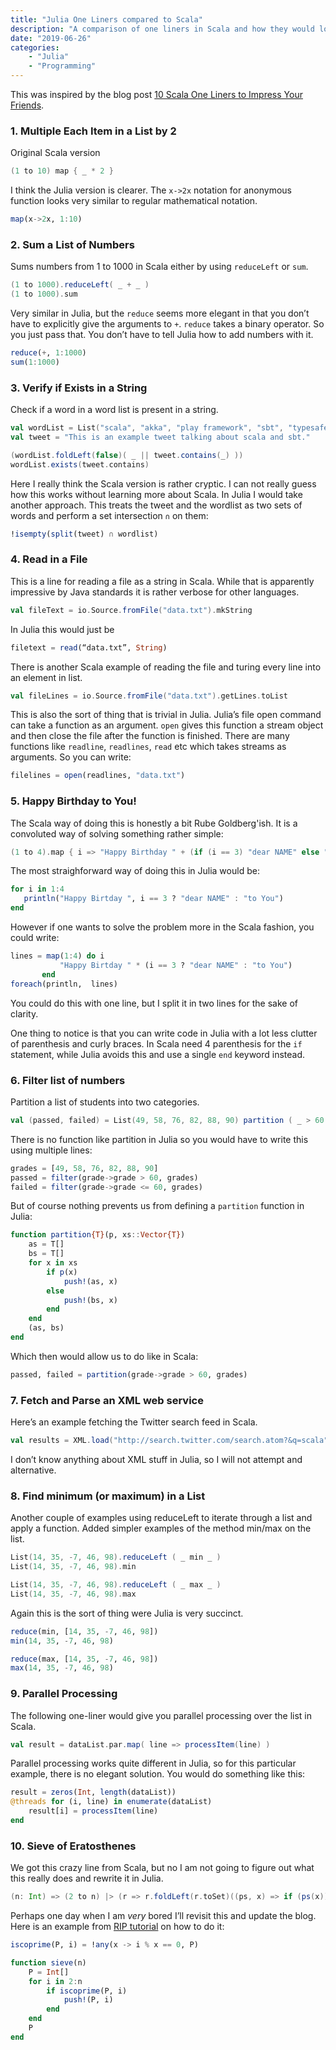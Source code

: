 ```yaml
---
title: "Julia One Liners compared to Scala"
description: "A comparison of one liners in Scala and how they would look in Julia."
date: "2019-06-26"
categories: 
    - "Julia"
    - "Programming"
---
```


This was inspired by the blog post [10 Scala One Liners to Impress Your Friends](https://mkaz.github.io/2011/05/31/10-scala-one-liners-to-impress-your-friends/).

### 1. Multiple Each Item in a List by 2
Original Scala version

```scala
(1 to 10) map { _ * 2 }
```

I think the Julia version is clearer. The `x->2x` notation for anonymous function looks very similar to regular mathematical notation.

```julia
map(x->2x, 1:10)
```

### 2. Sum a List of Numbers
Sums numbers from 1 to 1000 in Scala either by using `reduceLeft` or `sum`.

```scala
(1 to 1000).reduceLeft( _ + _ )
(1 to 1000).sum
```

Very similar in Julia, but the `reduce` seems more elegant in that you don’t have to explicitly give the arguments to `+`. `reduce` takes a binary operator. So you just pass that. You don’t have to tell Julia how to add numbers with it.

```julia
reduce(+, 1:1000)
sum(1:1000)
```

### 3. Verify if Exists in a String
Check if a word in a word list is present in a string.

```scala
val wordList = List("scala", "akka", "play framework", "sbt", "typesafe")
val tweet = "This is an example tweet talking about scala and sbt."

(wordList.foldLeft(false)( _ || tweet.contains(_) ))
wordList.exists(tweet.contains)
```

Here I really think the Scala version is rather cryptic. I can not really guess how this works without learning more about Scala. In Julia I would take another approach. This treats the tweet and the wordlist as two sets of words and perform a set intersection `∩` on them:

```julia
!isempty(split(tweet) ∩ wordlist)
```

### 4. Read in a File
This is a line for reading a file as a string in Scala. While that is apparently impressive by Java standards it is rather verbose for other languages.

```scala
val fileText = io.Source.fromFile("data.txt").mkString
```

In Julia this would just be 

```julia
filetext = read(“data.txt”, String)
```

There is another Scala example of reading the file and turing every line into an element in list.

```scala
val fileLines = io.Source.fromFile("data.txt").getLines.toList
```

This is also the sort of thing that is trivial in Julia. Julia’s file open command can take a function as an argument. `open` gives this function a stream object and then close the file after the function is finished. There are many functions like `readline`, `readlines`, `read` etc which takes streams as arguments. So you can write:

```julia
filelines = open(readlines, "data.txt")
```
### 5. Happy Birthday to You!
The Scala way of doing this is honestly a bit Rube Goldberg'ish. It is a convoluted way of solving something rather simple:

```scala
(1 to 4).map { i => "Happy Birthday " + (if (i == 3) "dear NAME" else "to You") }.foreach { println }
```

The most straighforward way of doing this in Julia would be:

```julia
for i in 1:4
   println("Happy Birtday ", i == 3 ? "dear NAME" : "to You")
end
```

However if one wants to solve the problem more in the Scala fashion, you could write:

```julia
lines = map(1:4) do i
           "Happy Birtday " * (i == 3 ? "dear NAME" : "to You")
       end
foreach(println,  lines)
```
You could do this with one line, but I split it in two lines for the sake of clarity.

One thing to notice is that you can write code in Julia with a lot less clutter of parenthesis and curly braces. In Scala need 4 parenthesis for the `if` statement, while Julia avoids this and use a single `end` keyword instead.

### 6. Filter list of numbers
Partition a list of students into two categories.

```scala
val (passed, failed) = List(49, 58, 76, 82, 88, 90) partition ( _ > 60 )
```

There is no function like partition in Julia so you would have to write this using multiple lines:

```julia
grades = [49, 58, 76, 82, 88, 90]
passed = filter(grade->grade > 60, grades)
failed = filter(grade->grade <= 60, grades)
```

But of course nothing prevents us from defining a `partition` function in Julia:

```julia
function partition{T}(p, xs::Vector{T})
    as = T[]
    bs = T[]
    for x in xs
        if p(x)
            push!(as, x)
        else
            push!(bs, x)
        end
    end
    (as, bs)
end
```


Which then would allow us to do like in Scala:

```julia
passed, failed = partition(grade->grade > 60, grades)
```

### 7. Fetch and Parse an XML web service
Here’s an example fetching the Twitter search feed in Scala.

```scala
val results = XML.load("http://search.twitter.com/search.atom?&q=scala")
```

I don’t know anything about XML stuff in Julia, so I will not attempt and alternative.

### 8. Find minimum (or maximum) in a List
Another couple of examples using reduceLeft to iterate through a list and apply a function. Added simpler examples of the method min/max on the list.

```scala
List(14, 35, -7, 46, 98).reduceLeft ( _ min _ )
List(14, 35, -7, 46, 98).min

List(14, 35, -7, 46, 98).reduceLeft ( _ max _ )
List(14, 35, -7, 46, 98).max
```

Again this is the sort of thing were Julia is very succinct. 

```julia
reduce(min, [14, 35, -7, 46, 98])
min(14, 35, -7, 46, 98)

reduce(max, [14, 35, -7, 46, 98])
max(14, 35, -7, 46, 98)
```

### 9. Parallel Processing
The following one-liner would give you parallel processing over the list in Scala.

```scala
val result = dataList.par.map( line => processItem(line) )
```

Parallel processing works quite different in Julia, so for this particular example, there is no elegant solution. You would do something like this:

```julia
result = zeros(Int, length(dataList))
@threads for (i, line) in enumerate(dataList)
    result[i] = processItem(line)
end
```

### 10. Sieve of Eratosthenes
We got this crazy line from Scala, but no I am not going to figure out what this really does and rewrite it in Julia.

```scala
(n: Int) => (2 to n) |> (r => r.foldLeft(r.toSet)((ps, x) => if (ps(x)) ps -- (x * x to n by x) else ps))
```

Perhaps one day when I am *very* bored I’ll revisit this and update the blog. Here is an example from [RIP tutorial][riptut] on how to do it:

```julia
iscoprime(P, i) = !any(x -> i % x == 0, P)

function sieve(n)
    P = Int[]
    for i in 2:n
        if iscoprime(P, i)
            push!(P, i)
        end
    end
    P
end
```

[riptut]: https://riptutorial.com/julia-lang/example/13313/sieve-of-eratosthenes